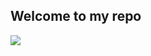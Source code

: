 <h2>Welcome to my repo</h2>
<img src="https://giphy.com/clips/love-valentines-day-3rwKC8cFKlMI4UMaEi"/>
<!--
**Sinnxz/Sinnxz** is a ✨ _special_ ✨ repository because its `README.md` (this file) appears on your GitHub profile.

Here are some ideas to get you started:

- 🔭 I’m currently working on ...
- 🌱 I’m currently learning ...
- 👯 I’m looking to collaborate on ...
- 🤔 I’m looking for help with ...
- 💬 Ask me about ...
- 📫 How to reach me: ...
- 😄 Pronouns: ...
- ⚡ Fun fact: ...
-->
